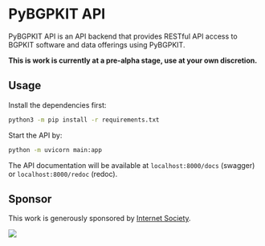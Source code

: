 # PyBGPKIT API

PyBGPKIT API is an API backend that provides RESTful API access to BGPKIT software and 
data offerings using PyBGPKIT.

**This is work is currently at a pre-alpha stage, use at your own discretion.**

## Usage

Install the dependencies first:
```bash
python3 -m pip install -r requirements.txt
```

Start the API by:
```bash
python -m uvicorn main:app
```

The API documentation will be available at `localhost:8000/docs` (swagger) or `localhost:8000/redoc` (redoc).

## Sponsor

This work is generously sponsored by [Internet Society](https://www.internetsociety.org).

![](https://spaces.bgpkit.org/assets/isoc-logo.jpg)